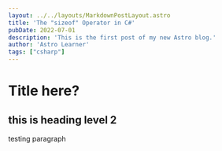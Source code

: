 ```yaml
---
layout: ../../layouts/MarkdownPostLayout.astro
title: 'The "sizeof" Operator in C#'
pubDate: 2022-07-01
description: 'This is the first post of my new Astro blog.'
author: 'Astro Learner'
tags: ["csharp"]
---
```


# Title here?

## this is heading level 2
testing paragraph